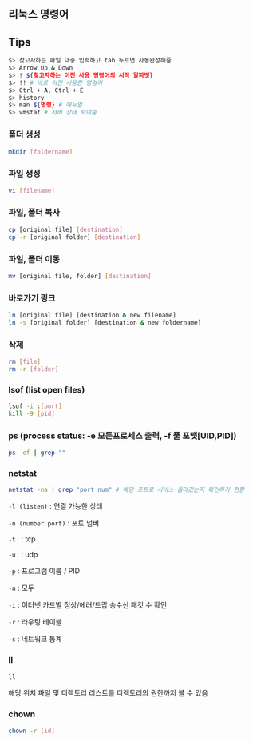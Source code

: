 ## 리눅스 명령어

## Tips

```bash
$> 찾고자하는 파일 대충 입력하고 tab 누르면 자동완성해줌
$> Arrow Up & Down
$> ! ${찾고자하는 이전 사용 명령어의 시작 알파벳}
$> !! # 바로 이전 사용한 명령어
$> Ctrl + A, Ctrl + E
$> history
$> man ${명령} # 메뉴얼
$> vmstat # 서버 상태 보여줌
```

### 폴더 생성

```bash
mkdir [foldername]
```

### 파일 생성

```bash
vi [filename]
```

### 파일, 폴더 복사

```bash
cp [original file] [destination]
cp -r [original folder] [destination]
```

### 파일, 폴더 이동

```bash
mv [original file, folder] [destination]
```

### 바로가기 링크

```bash
ln [original file] [destination & new filename]
ln -s [original folder] [destination & new foldername]
```

### 삭제

```bash
rm [file]
rm -r [folder]
```

### lsof (list open files)

```bash
lsof -i :[port]
kill -9 [pid]
```

### ps (process status: -e 모든프로세스 출력, -f 풀 포맷[UID,PID])

```bash
ps -ef | grep ""
```

### netstat

```bash
netstat -na | grep "port num" # 해당 포트로 서비스 올라갔는지 확인하기 편함
```

`-l (listen)` : 연결 가능한 상태<br/>

`-n (number port)` : 포트 넘버<br/>

`-t ` : tcp<br/>

`-u ` : udp<br/>

`-p` : 프로그램 이름 / PID<br/>

`-a` : 모두<br/>

`-i` : 이더넷 카드별 정상/에러/드랍 송수신 패킷 수 확인<br/>

`-r` : 라우팅 테이블<br/>

`-s` : 네트워크 통계<br/>

### ll

```bash
ll
```

해당 위치 파일 및 디렉토리 리스트를 디렉토리의 권한까지 볼 수 있음

### chown

```bash
chown -r [id]
```

